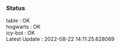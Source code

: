 ### Status


table : OK  
hogwarts : OK  
icy-bot : OK  
Latest Update : 2022-08-22 14:11:25.628069
